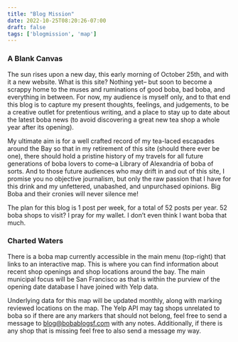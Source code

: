 ```yaml
---
title: "Blog Mission"
date: 2022-10-25T08:20:26-07:00
draft: false
tags: ['blogmission', 'map']
---
```

### A Blank Canvas

The sun rises upon a new day, this early morning of October 25th, and with it a new website. What is this site? Nothing yet– but soon to become a scrappy home to the muses and ruminations of good boba, bad boba, and everything in between. For now, my audience is myself only, and to that end this blog is to capture my present thoughts, feelings, and judgements, to be a creative outlet for pretentious writing, and a place to stay up to date about the latest boba news (to avoid discovering a great new tea shop a whole year after its opening).

My ultimate aim is for a well crafted record of my tea-laced escapades around the Bay so that in my retirement of this site (should there ever be one), there should hold a pristine history of my travels for all future generations of boba lovers to come–a Library of Alexandria of boba of sorts. And to those future audiences who may drift in and out of this site, I promise you no objective journalism, but only the raw passion that I have for this drink and my unfettered, unabashed, and unpurchased opinions. Big Boba and their cronies will never silence me!

The plan for this blog is 1 post per week, for a total of 52 posts per year. 52 boba shops to visit? I pray for my wallet. I don’t even think I want boba that much.

### Charted Waters

There is a boba map currently accessible in the main menu (top-right) that links to an interactive map. This is where you can find information about recent shop openings and shop locations around the bay. The main municipal focus will be San Francisco as that is within the purview of the opening date database I have joined with Yelp data. 

Underlying data for this map will be updated monthly, along with marking reviewed locations on the map. The Yelp API may tag shops unrelated to boba so if there are any markers that should not belong, feel free to send a message to blog@bobablogsf.com with any notes. Additionally, if there is any shop that is missing feel free to also send a message my way.